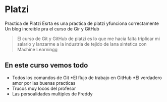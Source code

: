 # Platzi
Practica de Platzi
Esrta es una practica de platzi yfunciona correctamente
Un blog increible pra el curso de Gir y GitHub
> El curso de Git y GitHub de platzi es lo que me hacia falta triplicar mi salario y lanzarme a la industria de tejido de lana sintetica con Machine Learningg

## En este curso vemos todo
* Todos los comandos de Git
*El flujo de trabajo en GitHub
*El verdadero amor por las buenas practicas
* Trucos muy locos del profesor
* Las persoalidades multiples de Freddy